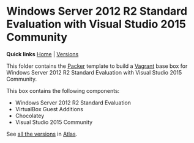 # Windows Server 2012 R2 Standard Evaluation with Visual Studio 2015 Community

**Quick links** [Home] | [Versions]  

This folder contains the [Packer] template to build a [Vagrant] base box for Windows Server 2012 R2 Standard Evaluation with Visual Studio 2015 Community.

This box contains the following components:

* Windows Server 2012 R2 Standard Evaluation
* VirtualBox Guest Additions
* Chocolatey
* Visual Studio 2015 Community

See [all the versions][Versions] in [Atlas].

[Home]: ../README.md
[Versions]: https://atlas.hashicorp.com/gusztavvargadr/boxes/windows2012r2se-vs2015c

[Packer]: https://www.packer.io/
[Vagrant]: https://www.vagrantup.com/
[Atlas]: https://www.hashicorp.com/atlas.html
